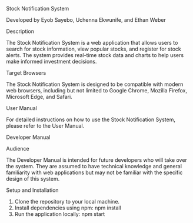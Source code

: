 Stock Notification System


Developed by Eyob Sayebo, Uchenna Ekwunife, and Ethan Weber

Description

The Stock Notification System is a web application that allows users to search for stock information, view popular stocks, and register for stock alerts. The system provides real-time stock data and charts to help users make informed investment decisions.

Target Browsers

The Stock Notification System is designed to be compatible with modern web browsers, including but not limited to Google Chrome, Mozilla Firefox, Microsoft Edge, and Safari.

User Manual

For detailed instructions on how to use the Stock Notification System, please refer to the User Manual.

Developer Manual

Audience

The Developer Manual is intended for future developers who will take over the system. They are assumed to have technical knowledge and general familiarity with web applications but may not be familiar with the specific design of this system.

Setup and Installation

1. Clone the repository to your local machine.
2. Install dependencies using npm: npm install
3. Run the application locally: npm start

   
